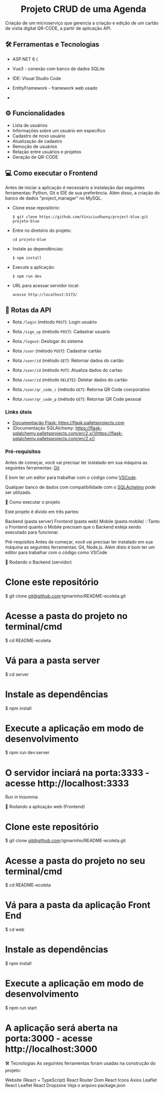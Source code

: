 <h1 align="center">Projeto CRUD de uma Agenda</h1>

Criação de um microserviço que gerencia a criação e edição de um cartão de visita digital QR-CODE, a partir de aplicação API.

## 🛠️ Ferramentas e Tecnologias

- ASP.NET 6 (
- Vue3 - conexão com banco de dados SQLite

- IDE: Visual Studio Code
- EntityFramework - framework web usado
- 


## ⚙ Funcionalidades

- Lista de usuários
- Informações sobre um usuário em específico
- Cadastro de novo usuário
- Atualização de cadastro
- Remoção de usuários
- Relação entre usuários e projetos
- Geração de QR-CODE



## 💻 Como executar o Frontend

Antes de iniciar a aplicação é necessário a instalação das seguintes ferramentas: Python, Git e IDE de sua preferência. Além disso, a criação do banco de dados "project_manager" no MySQL.

- Clone esse repositório:

  ```$ git clone https://github.com/ViniciusRaony/project-blue.git projeto-blue```

- Entre no diretório do projeto: 

  ```cd projeto-blue```

- Instale as dependências:

  ```$ npm install```

- Execute a aplicação:
 
  ```$ npm run dev```

- URL para acessar servidor local:

  ```acesse http://localhost:5173/``` 


## 🚉 Rotas da API


- Rota ```/login``` (método ```POST```): Login usuário

- Rota ```/sign_up``` (método ```POST```): Cadastrar usuario

- Rota ```/logout```: Deslogar do sistema

- Rota ```/user``` (método ```POST```): Cadastrar cartão

- Rota ```/user/id``` (método ```GET```): Retornar dados do cartão 

- Rota ```/user/id``` (método ```PUT```): Atualiza dados do cartao

- Rota ```/user/id``` (método ```DELETE```): Deletar dados do cartão

- Rota ```/user/qr_code_c``` (método ```GET```): Retorna QR Code coorporativo 

- Rota ```/user/qr_code_p``` (método ```GET```): Retornar QR Code pessoal


### Links úteis

- [Documentação Flask: https://flask.palletsprojects.com ](https://flask.palletsprojects.com)
- [Documentação SQLAlchemy: https://flask-sqlalchemy.palletsprojects.com/en/2.x/](https://flask-sqlalchemy.palletsprojects.com/en/2.x/)



### Pré-requisitos

Antes de começar, você vai precisar ter instalado em sua máquina as seguintes ferramentas:
[Git](https://git-scm.com)

É bom ter um editor para trabalhar com o código como [VSCode](https://code.visualstudio.com/).

Qualquer banco de dados com compatibilidade com o [SQLAchelmy](https://sqlalchemy.org/) pode ser utilizado.


🚀 Como executar o projeto

Este projeto é divido em três partes:

Backend (pasta server)
Frontend (pasta web)
Mobile (pasta mobile)
💡Tanto o Frontend quanto o Mobile precisam que o Backend esteja sendo executado para funcionar.

Pré-requisitos
Antes de começar, você vai precisar ter instalado em sua máquina as seguintes ferramentas: Git, Node.js. Além disto é bom ter um editor para trabalhar com o código como VSCode

🎲 Rodando o Backend (servidor)
# Clone este repositório
$ git clone git@github.com:tgmarinho/README-ecoleta.git

# Acesse a pasta do projeto no terminal/cmd
$ cd README-ecoleta

# Vá para a pasta server
$ cd server

# Instale as dependências
$ npm install

# Execute a aplicação em modo de desenvolvimento
$ npm run dev:server

# O servidor inciará na porta:3333 - acesse http://localhost:3333 
Run in Insomnia

🧭 Rodando a aplicação web (Frontend)
# Clone este repositório
$ git clone git@github.com:tgmarinho/README-ecoleta.git

# Acesse a pasta do projeto no seu terminal/cmd
$ cd README-ecoleta

# Vá para a pasta da aplicação Front End
$ cd web

# Instale as dependências
$ npm install

# Execute a aplicação em modo de desenvolvimento
$ npm run start

# A aplicação será aberta na porta:3000 - acesse http://localhost:3000
🛠 Tecnologias
As seguintes ferramentas foram usadas na construção do projeto:

Website (React + TypeScript)
React Router Dom
React Icons
Axios
Leaflet
React Leaflet
React Dropzone
Veja o arquivo package.json
